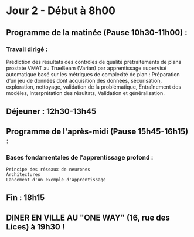 # Jour 2 - Début à 8h00

## Programme de la matinée (Pause 10h30-11h00) :

### Travail dirigé :
Prédiction des résultats des contrôles de qualité prétraitements de plans prostate VMAT au TrueBeam (Varian) par apprentissage supervisé automatique basé sur les métriques de complexité de plan :
  Préparation d’un jeu de données dont acquisition des données, sécurisation, exploration, nettoyage, validation de la problématique,
  Entraînement des modèles, 
  Interprétation des résultats, 
  Validation et généralisation.

## Déjeuner : 12h30-13h45

## Programme de l'après-midi (Pause 15h45-16h15) :

  ### Bases fondamentales de l'apprentissage profond :
    Principe des réseaux de neurones
    Architectures
    Lancement d'un exemple d'apprentissage

## Fin : 18h15

## DINER EN VILLE AU "ONE WAY" (16, rue des Lices) à 19h30 !
